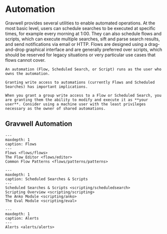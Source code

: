 # Automation

Gravwell provides several utilities to enable automated operations. At the most basic level, users can schedule searches to be executed at specific times, for example every morning at 1:00. They can also schedule flows and scripts, which can execute multiple searches, sift and parse search results, and send notifications via email or HTTP. Flows are designed using a drag-and-drop graphical interface and are generally preferred over scripts, which should be reserved for legacy situations or very particular use cases that flows cannot cover.

```{attention}
An automation (Flow, Scheduled Search, or Script) runs as the user who owns the automation. 

Granting write access to automations (currently Flows and Scheduled Searches) has important implications.

When you grant a group write access to a Flow or Scheduled Search, you are granting them the ability to modify and execute it as **your user**. Consider using a machine user with the least privileges necessary as the owner of shared automations. 
```

## Gravwell Automation

```{toctree}
---
maxdepth: 1
caption: Flows
---
Flows <flows/flows>
The Flow Editor <flows/editor>
Common Flow Patterns <flows/patterns/patterns>
```

```{toctree}
---
maxdepth: 1
caption: Scheduled Searches & Scripts
---
Scheduled Searches & Scripts <scripting/scheduledsearch>
Scripting Overview <scripting/scripting>
The Anko Module <scripting/anko>
The Eval Module <scripting/eval>
```

```{toctree}
---
maxdepth: 1
caption: Alerts
---
Alerts <alerts/alerts>
```

